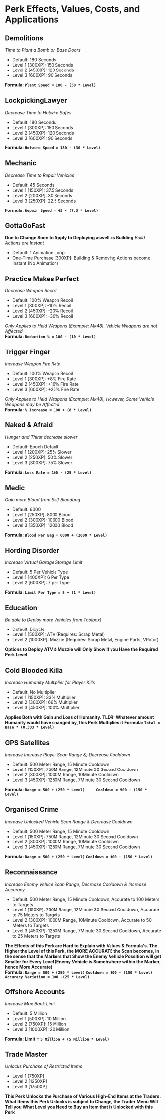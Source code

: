# Perk Effects, Values, Costs, and Applications

## Demolitions
*Time to Plant a Bomb on Base Doors*
* Default: 180 Seconds
* Level 1 [300XP]: 150 Seconds
* Level 2 [450XP]: 120 Seconds
* Level 3 [600XP]: 90 Seconds

__Formula: `Plant Speed = 180 - (30 * Level)`__

## LockpickingLawyer
*Decrease Time to Hotwire Safes*
* Default: 180 Seconds
* Level 1 [300XP]: 150 Seconds
* Level 2 [450XP]: 120 Seconds
* Level 3 [600XP]: 90 Seconds

__Formula: `Hotwire Speed = 180 - (30 * Level)`__

## Mechanic
*Decrease Time to Repair Vehicles*
* Default: 45 Seconds
* Level 1 [150XP]: 37.5 Seconds
* Level 2 [200XP]: 30 Seconds
* Level 3 [250XP]: 22.5 Seconds

__Formula: `Repair Speed = 45 - (7.5 * Level)`__

## GottaGoFast 
__Due to Change Soon to Apply to Deploying aswell as Building__
*Build Actions are Instant*
* Default: 1 Animation Loop
* One-Time Purchase [300XP]: Building & Removing Actions become Instant (No Animation)

## Practice Makes Perfect
*Decrease Weapon Recoil*
* Default: 100% Weapon Recoil
* Level 1 [300XP]: -10% Recoil
* Level 2 [450XP]: -20% Recoil
* Level 3 [600XP]: -30% Recoil

*Only Applies to Held Weapons (Example: Mk48). Vehicle Weapons are not Affected*  
__Formula: `Reduction % = 100 - (10 * Level)`__

## Trigger Finger
*Increase Weapon Fire Rate*
* Default: 100% Weapon Recoil
* Level 1 [300XP]: +8% Fire Rate
* Level 2 [450XP]: +16% Fire Rate
* Level 3 [600XP]: +25% Fire Rate

*Only Applies to Held Weapons (Example: Mk48), However, Some Vehicle Weapons may be Affected*  
__Formula: `% Increase = 100 + (8 * Level)`__

## Naked & Afraid
*Hunger and Thirst decrease slower*
* Default: Epoch Default
* Level 1 [200XP]: 25% Slower
* Level 2 [250XP]: 50% Slower
* Level 3 [300XP]: 75% Slower

__Formula: `Loss Rate = 100 - (25 * Level)`__

## Medic
*Gain more Blood from Self Bloodbag*
* Default: 6000
* Level 1 [250XP]: 8000 Blood
* Level 2 [300XP]: 10000 Blood
* Level 3 [350XP]: 12000 Blood

__Formula: `Blood Per Bag = 6000 + (2000 * Level)`__

## Hording Disorder
*Increase Virtual Garage Storage Limit*
* Default: 5 Per Vehicle Type
* Level 1 [400XP]: 6 Per Type
* Level 2 [600XP]: 7 per Type

__Formula: `Limit Per Type = 5 + (1 * Level)`__

## Education
*Be able to Deploy more Vehicles from Toolbox)*
* Default: Bicycle
* Level 1 [500XP]: ATV (Requires: Scrap Metal)
* Level 2 [1000XP]: Mozzie (Requires: Scrap Metal, Engine Parts, VRotor)

__Options to Deploy ATV & Mozzie will Only Show If you Have the Required Perk Level__

## Cold Blooded Killa
*Increase Humanity Multiplier for Player Kills*
* Default: No Multiplier
* Level 1 [150XP]: 33% Multiplier
* Level 2 [300XP]: 66% Multiplier
* Level 3 [450XP]: 100% Multiplier

__Applies Both with Gain and Loss of Humanity. TLDR: Whatever amount Humanity would have changed by, this Perk Multiplies it__
__Formula: `Total = Base * (0.333 * Level)`__

## GPS Satellites
*Increase Increase Player Scan Range &; Decrease Cooldown*
* Default: 500 Meter Range, 15 Minute Cooldown
* Level 1 [150XP]: 750M Range, 12Minute 30 Second Cooldown
* Level 2 [300XP]: 1000M Range, 10Minute Cooldown
* Level 3 [450XP]: 1250M Range, 7Minute 30 Second Cooldown

__Formula: `Range = 500 + (250 * Level)     Cooldown = 900 - (150 * Level)`__

## Organised Crime
*Increase Unlocked Vehicle Scan Range & Decrease Cooldown*
* Default: 500 Meter Range, 15 Minute Cooldown
* Level 1 [150XP]: 750M Range, 12Minute 30 Second Cooldown
* Level 2 [300XP]: 1000M Range, 10Minute Cooldown
* Level 3 [450XP]: 1250M Range, 7Minute 30 Second Cooldown

__Formula: `Range = 500 + (250 * Level)` `Cooldown = 900 - (150 * Level)`__

## Reconnaissance
*Increase Enemy Vehice Scan Range, Decrease Cooldown & Increase Accuracy*
* Default: 500 Meter Range, 15 Minute Cooldown, Accurate to 100 Meters to Targets
* Level 1 [150XP]: 750M Range, 12Minute 30 Second Cooldown, Accurate to 75 Meters to Targets
* Level 2 [300XP]: 1000M Range, 10Minute Cooldown, Accurate to 50 Meters to Targets
* Level 3 [450XP]: 1250M Range, 7Minute 30 Second Cooldown, Accurate to 25 Meters to Targets

__The Effects of this Perk are Hard to Explain with Values & Formula's. The Higher the Level of this Perk, the MORE ACCURATE the Scan becomes, in the sense that the Markers that Show the Enemy Vehicle Possition will get Smaller for Every Level (Enemy Vehicle is Somehwhere within the Marker, hence More Accurate)__  
__Formula: `Range = 500 + (250 * Level)` `Cooldown = 900 - (150 * Level)` `Accuracy Variation = 100 -(25 * Level)`__

## Offshore Accounts
*Increase Max Bank Limit*
* Default: 5 Million
* Level 1 [500XP]:  10 Million
* Level 2 [750XP]:  15 Million
* Level 3 [1000XP]: 20 Million

__Formula: Limit = `5 Million + (5 Million * Level)`__

## Trade Master
*Unlocks Purchase of Restricted Items*
* Level 1 [750XP]
* Level 2 [1250XP]
* Level 3 [1750XP]

__This Perk Unlocks the Purchase of Various High-End Items at the Traders. What Items this Perk Unlocks is subject to Change, the Trader Menu Will Tell you What Level you Need to Buy an Item that is Unlocked with this Perk__
